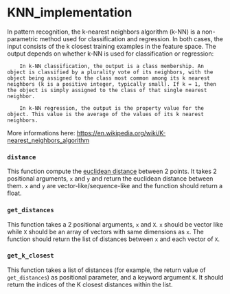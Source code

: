 # KNN_implementation

In pattern recognition, the k-nearest neighbors algorithm (k-NN) is a non-parametric method used for classification and regression. In both cases, the input consists of the k closest training examples in the feature space. The output depends on whether k-NN is used for classification or regression:

        In k-NN classification, the output is a class membership. An object is classified by a plurality vote of its neighbors, with the object being assigned to the class most common among its k nearest neighbors (k is a positive integer, typically small). If k = 1, then the object is simply assigned to the class of that single nearest neighbor.

        In k-NN regression, the output is the property value for the object. This value is the average of the values of its k nearest neighbors.

More informations here: https://en.wikipedia.org/wiki/K-nearest_neighbors_algorithm

### `distance`
This function compute the [euclidean distance](https://en.wikipedia.org/wiki/Euclidean_distance) between 2 points.
It takes 2 positional arguments, `x` and `y` and return the euclidean distance between them.
`x` and `y` are vector-like/sequence-like and the function should return a float.

### `get_distances`
This function takes a 2 positional arguments, `x` and `X`.
`x` should be vector like while `X` should be an array of vectors with same dimensions as `x`.
The function should return the list of distances between `x` and each vector of `X`.

### `get_k_closest`
This function takes a list of distances (for example, the return value of `get_distances`) as positional parameter, and a keyword argument `K`.
It should return the indices of the K closest distances within the list.


